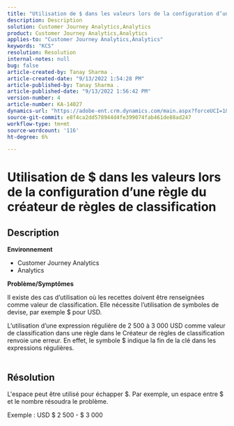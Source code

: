 ```yaml
---
title: "Utilisation de $ dans les valeurs lors de la configuration d’une règle du créateur de règles de classification"
description: Description
solution: Customer Journey Analytics,Analytics
product: Customer Journey Analytics,Analytics
applies-to: "Customer Journey Analytics,Analytics"
keywords: "KCS"
resolution: Resolution
internal-notes: null
bug: false
article-created-by: Tanay Sharma .
article-created-date: "9/13/2022 1:54:28 PM"
article-published-by: Tanay Sharma .
article-published-date: "9/13/2022 1:56:42 PM"
version-number: 4
article-number: KA-14027
dynamics-url: "https://adobe-ent.crm.dynamics.com/main.aspx?forceUCI=1&pagetype=entityrecord&etn=knowledgearticle&id=789a4d90-6b33-ed11-9db1-002248086735"
source-git-commit: e8f4ca2dd578944d4fe399074fab461de88ad247
workflow-type: tm+mt
source-wordcount: '116'
ht-degree: 6%

---
```


# Utilisation de $ dans les valeurs lors de la configuration d’une règle du créateur de règles de classification

## Description


<b>Environnement</b>

- Customer Journey Analytics
- Analytics




<b>Problème/Symptômes</b>

Il existe des cas d’utilisation où les recettes doivent être renseignées comme valeur de classification. Elle nécessite l’utilisation de symboles de devise, par exemple $ pour USD.



L’utilisation d’une expression régulière de 2 500 à 3 000 USD comme valeur de classification dans une règle dans le Créateur de règles de classification renvoie une erreur. En effet, le symbole $ indique la fin de la clé dans les expressions régulières.
<br> 

## Résolution


L&#39;espace peut être utilisé pour échapper $. Par exemple, un espace entre $ et le nombre résoudra le problème.

Exemple : USD $ 2 500 - $ 3 000
